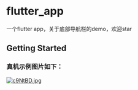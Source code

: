 # flutter_app

一个flutter app，关于底部导航栏的demo，欢迎star

## Getting Started


### 真机示例图片如下：

[![c9NtBD.jpg](https://z3.ax1x.com/2021/03/29/c9NtBD.jpg)](https://imgtu.com/i/c9NtBD)
